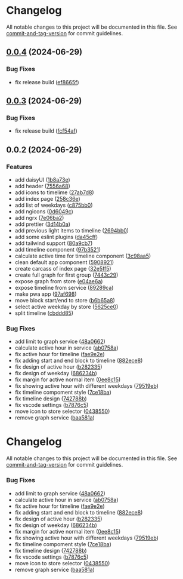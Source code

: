 # Changelog

All notable changes to this project will be documented in this file. See [commit-and-tag-version](https://github.com/absolute-version/commit-and-tag-version) for commit guidelines.

## [0.0.4](https://github.com/wert2all/blackout-graph/compare/v0.0.3...v0.0.4) (2024-06-29)

### Bug Fixes

- fix release build ([ef8665f](https://github.com/wert2all/blackout-graph/commit/ef8665f9b5b1d2a1e9a87ce3ec5ab650fc459ced))

## [0.0.3](https://github.com/wert2all/blackout-graph/compare/v0.0.2...v0.0.3) (2024-06-29)

### Bug Fixes

- fix release build ([fcf54af](https://github.com/wert2all/blackout-graph/commit/fcf54af7ee307d8d249f7334474af00d9b486d64))

## 0.0.2 (2024-06-29)

### Features

- add daisyUI ([1b8a73e](https://github.com/wert2all/blackout-graph/commit/1b8a73eeab8e713b9f84b56487445f6ac83cf517))
- add header ([7556a68](https://github.com/wert2all/blackout-graph/commit/7556a68340e4125f48a7dcf935c9a804900e1808))
- add icons to timelime ([27ab7d8](https://github.com/wert2all/blackout-graph/commit/27ab7d8c2d9bd1ed71a1cd3d05638e7584842d79))
- add index page ([258c36e](https://github.com/wert2all/blackout-graph/commit/258c36efd5a6459a51921c974fcda1f38aaf59db))
- add list of weekdays ([c875bb0](https://github.com/wert2all/blackout-graph/commit/c875bb0963683b699e4aa491ddb91ba5c635bdd3))
- add ngicons ([0d6049c](https://github.com/wert2all/blackout-graph/commit/0d6049ccc99a7bdabe7c4560a3816a950ea9b2e5))
- add ngrx ([7e06ba2](https://github.com/wert2all/blackout-graph/commit/7e06ba2f30194167e1e484fb51a03fc5dd4c2d7e))
- add prettier ([3d14b0a](https://github.com/wert2all/blackout-graph/commit/3d14b0ad2a9680982ee9c4977399a7ab65232e48))
- add previous light items to timeline ([2694bb0](https://github.com/wert2all/blackout-graph/commit/2694bb03202b84d4db5e37a62e66f363ec47fb80))
- add some eslint plugins ([da45cff](https://github.com/wert2all/blackout-graph/commit/da45cff488f998a1578d4bae5ddad4bceac1b9da))
- add tailwind support ([80a9cb7](https://github.com/wert2all/blackout-graph/commit/80a9cb789a6a016d2cc28b7a434cf4fed3768139))
- add timeline component ([97b3521](https://github.com/wert2all/blackout-graph/commit/97b35217f989602cdc56e74c610d579fbcd41fb1))
- calculate active time for timeline component ([3c98aa5](https://github.com/wert2all/blackout-graph/commit/3c98aa5453c19896763aa08916dc682a90d4b386))
- clean default app component ([5908921](https://github.com/wert2all/blackout-graph/commit/590892118a728a22e1dec2834a90f406255399a0))
- create carcass of index page ([32e5ff5](https://github.com/wert2all/blackout-graph/commit/32e5ff5c98a022ab98bd6601f523ce601afd0daf))
- create full graph for first group ([7443c29](https://github.com/wert2all/blackout-graph/commit/7443c2952925698f1ee2715efcd49c593c5969da))
- expose graph from store ([e04ae6a](https://github.com/wert2all/blackout-graph/commit/e04ae6a698a40631721f9ad3eea8ad660ea7f361))
- expose timeline from service ([89289ca](https://github.com/wert2all/blackout-graph/commit/89289ca513a73bec644cb4878f6da54a56ff91cc))
- make pwa app ([97af698](https://github.com/wert2all/blackout-graph/commit/97af69886333b8e05c445a8e9290b25bc517c581))
- move block start/end to store ([b6b65a8](https://github.com/wert2all/blackout-graph/commit/b6b65a811eff95fc78f7252508d838f6ba130a0d))
- select active weekday by store ([5625ce0](https://github.com/wert2all/blackout-graph/commit/5625ce025bca9fa19b3ffa02fd06220d3e5bb969))
- split timeline ([cbddd85](https://github.com/wert2all/blackout-graph/commit/cbddd85a139c81aae04f586abab0f517be81383c))

### Bug Fixes

- add limit to graph service ([48a0662](https://github.com/wert2all/blackout-graph/commit/48a06626d40fe08f0f960bc639ac6fb1fa047e06))
- calculate active hour in service ([ab0758a](https://github.com/wert2all/blackout-graph/commit/ab0758abd7ed831bf2910047d4c77a4e33d1f93d))
- fix active hour for timeline ([fae9e2e](https://github.com/wert2all/blackout-graph/commit/fae9e2e97ff338e848660eb60446165cfcae3337))
- fix adding start and end block to timeline ([882ece8](https://github.com/wert2all/blackout-graph/commit/882ece864fe96d1f3bf9c3ae6ea8da00d31aa899))
- fix design of active hour ([b282335](https://github.com/wert2all/blackout-graph/commit/b2823356a81143bc8d0d5e94185540ebb6089c4a))
- fix design of weekday ([686234b](https://github.com/wert2all/blackout-graph/commit/686234bda80fd880435aee6ede575b4abe0efc87))
- fix margin for active normal item ([0ee8c15](https://github.com/wert2all/blackout-graph/commit/0ee8c15a0502a2f7733ef0b0a524cc73b12423c5))
- fix showing active hour with different weekdays ([79519eb](https://github.com/wert2all/blackout-graph/commit/79519eb40a5a28b6c30a95f16df61feca600fa5f))
- fix timeline compoment style ([7ce18ba](https://github.com/wert2all/blackout-graph/commit/7ce18ba3f531d74152759296e2ec76e2d37a2015))
- fix timeline design ([742788b](https://github.com/wert2all/blackout-graph/commit/742788b0028ee0013fcf2bf52a977fbfbd89a46c))
- fix vscode settings ([b7876c5](https://github.com/wert2all/blackout-graph/commit/b7876c554ae8202d93e3e7a03f6296fa79e71e2c))
- move icon to store selector ([0438550](https://github.com/wert2all/blackout-graph/commit/043855059a9768f39c10bd31c4763ab303db5e96))
- remove graph service ([baa581a](https://github.com/wert2all/blackout-graph/commit/baa581a144a2539af69bb6273fe4a5b3c25676ca))

# Changelog

All notable changes to this project will be documented in this file. See [commit-and-tag-version](https://github.com/absolute-version/commit-and-tag-version) for commit guidelines.

### Bug Fixes

- add limit to graph service ([48a0662](https://github.com/wert2all/blackout-graph/commit/48a06626d40fe08f0f960bc639ac6fb1fa047e06))
- calculate active hour in service ([ab0758a](https://github.com/wert2all/blackout-graph/commit/ab0758abd7ed831bf2910047d4c77a4e33d1f93d))
- fix active hour for timeline ([fae9e2e](https://github.com/wert2all/blackout-graph/commit/fae9e2e97ff338e848660eb60446165cfcae3337))
- fix adding start and end block to timeline ([882ece8](https://github.com/wert2all/blackout-graph/commit/882ece864fe96d1f3bf9c3ae6ea8da00d31aa899))
- fix design of active hour ([b282335](https://github.com/wert2all/blackout-graph/commit/b2823356a81143bc8d0d5e94185540ebb6089c4a))
- fix design of weekday ([686234b](https://github.com/wert2all/blackout-graph/commit/686234bda80fd880435aee6ede575b4abe0efc87))
- fix margin for active normal item ([0ee8c15](https://github.com/wert2all/blackout-graph/commit/0ee8c15a0502a2f7733ef0b0a524cc73b12423c5))
- fix showing active hour with different weekdays ([79519eb](https://github.com/wert2all/blackout-graph/commit/79519eb40a5a28b6c30a95f16df61feca600fa5f))
- fix timeline compoment style ([7ce18ba](https://github.com/wert2all/blackout-graph/commit/7ce18ba3f531d74152759296e2ec76e2d37a2015))
- fix timeline design ([742788b](https://github.com/wert2all/blackout-graph/commit/742788b0028ee0013fcf2bf52a977fbfbd89a46c))
- fix vscode settings ([b7876c5](https://github.com/wert2all/blackout-graph/commit/b7876c554ae8202d93e3e7a03f6296fa79e71e2c))
- move icon to store selector ([0438550](https://github.com/wert2all/blackout-graph/commit/043855059a9768f39c10bd31c4763ab303db5e96))
- remove graph service ([baa581a](https://github.com/wert2all/blackout-graph/commit/baa581a144a2539af69bb6273fe4a5b3c25676ca))
